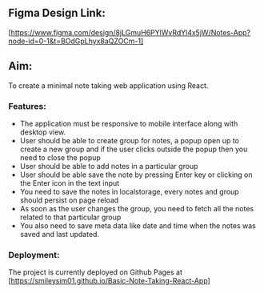 ## Figma Design Link:
[https://www.figma.com/design/8jLGmuH6PYlWvRdYl4x5jW/Notes-App?node-id=0-1&t=BOdGpLhyx8aQZOCm-1]

## Aim:
To create a minimal note taking web application using React.

### Features:
* The application must be responsive to mobile interface along with desktop view.
* User should be able to create group for notes, a popup open up to create a new group and if the user clicks outside the popup then you need to close the popup
* User should be able to add notes in a particular group
* User should be able save the note by pressing Enter key or clicking on the Enter icon in the text input
* You need to save the notes in localstorage, every notes and group should persist on page reload
* As soon as the user changes the group, you need to fetch all the notes related to that particular group
* You also need to save meta data like date and time when the notes was saved and last updated.

### Deployment:
The project is currently deployed on Github Pages at [https://smileysim01.github.io/Basic-Note-Taking-React-App]
